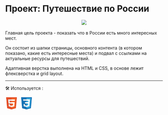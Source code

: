 # Проект: Путешествие по России

<div id="header" align="center">
  <img src="https://media.giphy.com/media/kDO5RDvqN0nLUxzN1i/giphy.gif" width="200"/>
</div>


 Главная цель проекта - показать что в России есть много интересных мест. 
 
 Он состоит из шапки страницы, основного контента (в котором показано, какие есть интересные места) и подвал с ссылками на актуальные ресурсы для путешествий.
 
 Адаптивная верстка выполнена на HTML и CSS, в основе лежит флексверстка и grid layout. 
 
 
 
 ---
  :hammer_and_wrench: Используется :
 
 <div>
  <img src="https://github.com/devicons/devicon/blob/master/icons/html5/html5-original.svg" title="HTML5" alt="HTML5" width="40" height="40"/>&nbsp;
  <img src="https://github.com/devicons/devicon/blob/master/icons/css3/css3-original.svg" title="CSS" alt="CSS" width="40" height="40"/>&nbsp;
</div>

